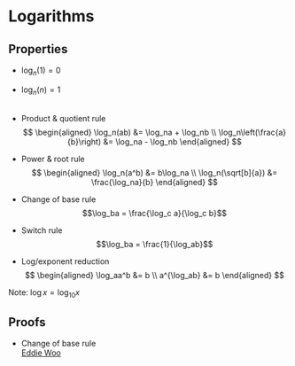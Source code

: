 # Logarithms

## Properties

- $\log_n(1) = 0$
- $\log_n(n) = 1$
<br><br>
- Product & quotient rule
  $$
  \begin{aligned}
    \log_n(ab) &= \log_na + \log_nb \\
    \log_n\left(\frac{a}{b}\right) &= \log_na - \log_nb
  \end{aligned}
  $$

- Power & root rule
  $$
  \begin{aligned}
    \log_n(a^b) &= b\log_na \\
    \log_n(\sqrt[b]{a}) &= \frac{\log_na}{b}
  \end{aligned}
  $$

- Change of base rule
  $$\log_ba = \frac{\log_c a}{\log_c b}$$

- Switch rule
  $$\log_ba = \frac{1}{\log_ab}$$

- Log/exponent reduction
  $$
  \begin{aligned}
    \log_aa^b &= b \\
    a^{\log_ab} &= b
  \end{aligned}
  $$

Note: $\log x = \log_{10}x$

## Proofs
- Change of base rule \
  [Eddie Woo](https://youtu.be/xJYpNwWPeA4)
